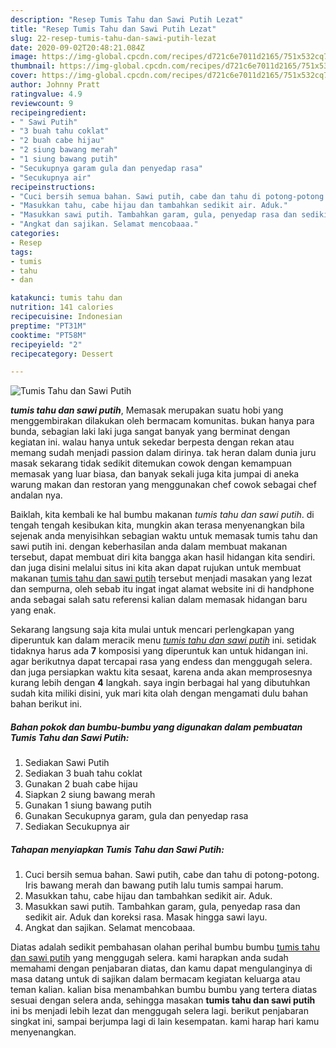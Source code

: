 ```yaml
---
description: "Resep Tumis Tahu dan Sawi Putih Lezat"
title: "Resep Tumis Tahu dan Sawi Putih Lezat"
slug: 22-resep-tumis-tahu-dan-sawi-putih-lezat
date: 2020-09-02T20:48:21.084Z
image: https://img-global.cpcdn.com/recipes/d721c6e7011d2165/751x532cq70/tumis-tahu-dan-sawi-putih-foto-resep-utama.jpg
thumbnail: https://img-global.cpcdn.com/recipes/d721c6e7011d2165/751x532cq70/tumis-tahu-dan-sawi-putih-foto-resep-utama.jpg
cover: https://img-global.cpcdn.com/recipes/d721c6e7011d2165/751x532cq70/tumis-tahu-dan-sawi-putih-foto-resep-utama.jpg
author: Johnny Pratt
ratingvalue: 4.9
reviewcount: 9
recipeingredient:
- " Sawi Putih"
- "3 buah tahu coklat"
- "2 buah cabe hijau"
- "2 siung bawang merah"
- "1 siung bawang putih"
- "Secukupnya garam gula dan penyedap rasa"
- "Secukupnya air"
recipeinstructions:
- "Cuci bersih semua bahan. Sawi putih, cabe dan tahu di potong-potong. Iris bawang merah dan bawang putih lalu tumis sampai harum."
- "Masukkan tahu, cabe hijau dan tambahkan sedikit air. Aduk."
- "Masukkan sawi putih. Tambahkan garam, gula, penyedap rasa dan sedikit air. Aduk dan koreksi rasa. Masak hingga sawi layu."
- "Angkat dan sajikan. Selamat mencobaaa."
categories:
- Resep
tags:
- tumis
- tahu
- dan

katakunci: tumis tahu dan 
nutrition: 141 calories
recipecuisine: Indonesian
preptime: "PT31M"
cooktime: "PT58M"
recipeyield: "2"
recipecategory: Dessert

---
```



![Tumis Tahu dan Sawi Putih](https://img-global.cpcdn.com/recipes/d721c6e7011d2165/751x532cq70/tumis-tahu-dan-sawi-putih-foto-resep-utama.jpg)

<b><i>tumis tahu dan sawi putih</i></b>, Memasak merupakan suatu hobi yang menggembirakan dilakukan oleh bermacam komunitas. bukan hanya para bunda, sebagian laki laki juga sangat banyak yang berminat dengan kegiatan ini. walau hanya untuk sekedar berpesta dengan rekan atau memang sudah menjadi passion dalam dirinya. tak heran dalam dunia juru masak sekarang tidak sedikit ditemukan cowok dengan kemampuan memasak yang luar biasa, dan banyak sekali juga kita jumpai di aneka warung makan dan restoran yang menggunakan chef cowok sebagai chef andalan nya.

Baiklah, kita kembali ke hal bumbu makanan <i>tumis tahu dan sawi putih</i>. di tengah tengah kesibukan kita, mungkin akan terasa menyenangkan bila sejenak anda menyisihkan sebagian waktu untuk memasak tumis tahu dan sawi putih ini. dengan keberhasilan anda dalam membuat makanan tersebut, dapat membuat diri kita bangga akan hasil hidangan kita sendiri. dan juga disini melalui situs ini kita akan dapat rujukan untuk membuat makanan <u>tumis tahu dan sawi putih</u> tersebut menjadi masakan yang lezat dan sempurna, oleh sebab itu ingat ingat alamat website ini di handphone anda sebagai salah satu referensi kalian dalam memasak hidangan baru yang enak.




Sekarang langsung saja kita mulai untuk mencari perlengkapan yang diperuntuk kan dalam meracik menu <u><i>tumis tahu dan sawi putih</i></u> ini. setidak tidaknya harus ada <b>7</b> komposisi yang diperuntuk kan untuk hidangan ini. agar berikutnya dapat tercapai rasa yang endess dan menggugah selera. dan juga persiapkan waktu kita sesaat, karena anda akan memprosesnya kurang lebih dengan <b>4</b> langkah. saya ingin berbagai hal yang dibutuhkan sudah kita miliki disini, yuk mari kita olah dengan mengamati dulu bahan bahan berikut ini.

<!--inarticleads1-->

##### Bahan pokok dan bumbu-bumbu yang digunakan dalam pembuatan Tumis Tahu dan Sawi Putih:

1. Sediakan  Sawi Putih
1. Sediakan 3 buah tahu coklat
1. Gunakan 2 buah cabe hijau
1. Siapkan 2 siung bawang merah
1. Gunakan 1 siung bawang putih
1. Gunakan Secukupnya garam, gula dan penyedap rasa
1. Sediakan Secukupnya air




<!--inarticleads2-->

##### Tahapan menyiapkan Tumis Tahu dan Sawi Putih:

1. Cuci bersih semua bahan. Sawi putih, cabe dan tahu di potong-potong. Iris bawang merah dan bawang putih lalu tumis sampai harum.
1. Masukkan tahu, cabe hijau dan tambahkan sedikit air. Aduk.
1. Masukkan sawi putih. Tambahkan garam, gula, penyedap rasa dan sedikit air. Aduk dan koreksi rasa. Masak hingga sawi layu.
1. Angkat dan sajikan. Selamat mencobaaa.




Diatas adalah sedikit pembahasan olahan perihal bumbu bumbu <u>tumis tahu dan sawi putih</u> yang menggugah selera. kami harapkan anda sudah memahami dengan penjabaran diatas, dan kamu dapat mengulanginya di masa datang untuk di sajikan dalam bermacam kegiatan keluarga atau teman kalian. kalian bisa menambahkan bumbu bumbu yang tertera diatas sesuai dengan selera anda, sehingga masakan <b>tumis tahu dan sawi putih</b> ini bs menjadi lebih lezat dan menggugah selera lagi. berikut penjabaran singkat ini, sampai berjumpa lagi di lain kesempatan. kami harap hari kamu menyenangkan.
